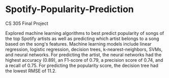 # Spotify-Popularity-Prediction
CS 305 Final Project

Explored machine learning algorithms to best predict popularity of songs of the top Spotify artists as well as predicting which artist belongs to a song based on the song's features. Machine learning models include linear regression, logistic regression, decision trees, k-nearest-neighbors, SVMs, and neural networks. For predicting the artist, the neural networks had the highest accuracy (0.89), an F1-score of 0.79, a precision score of 0.74, and a recall of 0.75. For predicting the popularity score, the decision tree had the lowest RMSE of 11.2. 
